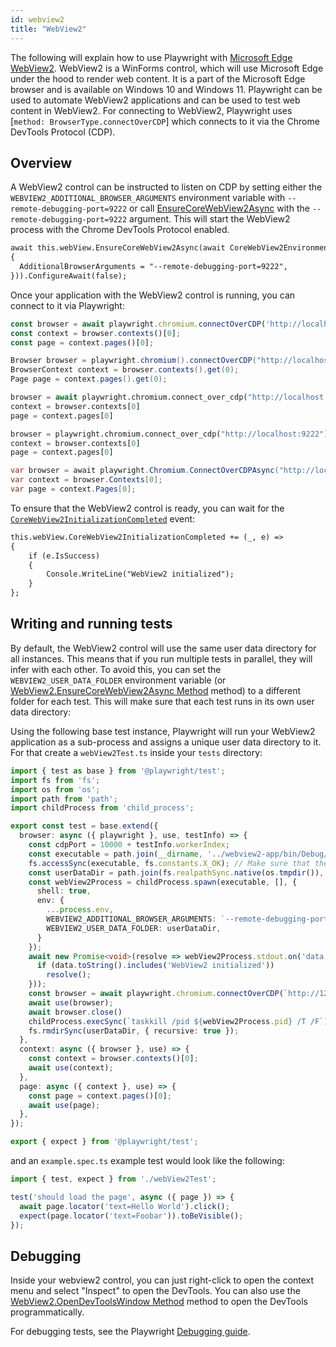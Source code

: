 ```yaml
---
id: webview2
title: "WebView2"
---
```


The following will explain how to use Playwright with [Microsoft Edge WebView2](https://docs.microsoft.com/en-us/microsoft-edge/webview2/). WebView2 is a WinForms control, which will use Microsoft Edge under the hood to render web content. It is a part of the Microsoft Edge browser and is available on Windows 10 and Windows 11. Playwright can be used to automate WebView2 applications and can be used to test web content in WebView2. For connecting to WebView2, Playwright uses [`method: BrowserType.connectOverCDP`] which connects to it via the Chrome DevTools Protocol (CDP).

## Overview

A WebView2 control can be instructed to listen on CDP by setting either the `WEBVIEW2_ADDITIONAL_BROWSER_ARGUMENTS` environment variable with `--remote-debugging-port=9222` or call [EnsureCoreWebView2Async](https://docs.microsoft.com/en-us/dotnet/api/microsoft.web.webview2.wpf.webview2.ensurecorewebview2async?view=webview2-dotnet-1.0.1343.22) with the `--remote-debugging-port=9222` argument. This will start the WebView2 process with the Chrome DevTools Protocol enabled.

```txt
await this.webView.EnsureCoreWebView2Async(await CoreWebView2Environment.CreateAsync(null, null, new CoreWebView2EnvironmentOptions()
{
  AdditionalBrowserArguments = "--remote-debugging-port=9222",
})).ConfigureAwait(false);
```

Once your application with the WebView2 control is running, you can connect to it via Playwright:

```js
const browser = await playwright.chromium.connectOverCDP('http://localhost:9222');
const context = browser.contexts()[0];
const page = context.pages()[0];
```

```java
Browser browser = playwright.chromium().connectOverCDP("http://localhost:9222");
BrowserContext context = browser.contexts().get(0);
Page page = context.pages().get(0);
```

```python async
browser = await playwright.chromium.connect_over_cdp("http://localhost:9222")
context = browser.contexts[0]
page = context.pages[0]
```

```python sync
browser = playwright.chromium.connect_over_cdp("http://localhost:9222")
context = browser.contexts[0]
page = context.pages[0]
```

```csharp
var browser = await playwright.Chromium.ConnectOverCDPAsync("http://localhost:9222");
var context = browser.Contexts[0];
var page = context.Pages[0];
```

To ensure that the WebView2 control is ready, you can wait for the [`CoreWebView2InitializationCompleted`](https://learn.microsoft.com/en-us/dotnet/api/microsoft.web.webview2.wpf.webview2.corewebview2initializationcompleted?view=webview2-dotnet-1.0.1343.22) event:

```txt
this.webView.CoreWebView2InitializationCompleted += (_, e) =>
{
    if (e.IsSuccess)
    {
        Console.WriteLine("WebView2 initialized");
    }
};
```

## Writing and running tests

By default, the WebView2 control will use the same user data directory for all instances. This means that if you run multiple tests in parallel, they will infer with each other. To avoid this, you can set the `WEBVIEW2_USER_DATA_FOLDER` environment variable (or [WebView2.EnsureCoreWebView2Async Method](https://docs.microsoft.com/en-us/dotnet/api/microsoft.web.webview2.wpf.webview2.ensurecorewebview2async?view=webview2-dotnet-1.0.1343.22) method) to a different folder for each test. This will make sure that each test runs in its own user data directory:

Using the following base test instance, Playwright will run your WebView2 application as a sub-process and assigns a unique user data directory to it. For that create a `webView2Test.ts` inside your `tests` directory:

```ts
import { test as base } from '@playwright/test';
import fs from 'fs';
import os from 'os';
import path from 'path';
import childProcess from 'child_process';

export const test = base.extend({
  browser: async ({ playwright }, use, testInfo) => {
    const cdpPort = 10000 + testInfo.workerIndex;
    const executable = path.join(__dirname, '../webview2-app/bin/Debug/net6.0-windows/webview2.exe');
    fs.accessSync(executable, fs.constants.X_OK); // Make sure that the executable exists and is executable
    const userDataDir = path.join(fs.realpathSync.native(os.tmpdir()), `playwright-webview2-tests/user-data-dir-${testInfo.workerIndex}`);
    const webView2Process = childProcess.spawn(executable, [], {
      shell: true,
      env: {
        ...process.env,
        WEBVIEW2_ADDITIONAL_BROWSER_ARGUMENTS: `--remote-debugging-port=${cdpPort}`,
        WEBVIEW2_USER_DATA_FOLDER: userDataDir,
      }
    });
    await new Promise<void>(resolve => webView2Process.stdout.on('data', data => {
      if (data.toString().includes('WebView2 initialized'))
        resolve();
    }));
    const browser = await playwright.chromium.connectOverCDP(`http://127.0.0.1:${cdpPort}`);
    await use(browser);
    await browser.close()
    childProcess.execSync(`taskkill /pid ${webView2Process.pid} /T /F`);
    fs.rmdirSync(userDataDir, { recursive: true });
  },
  context: async ({ browser }, use) => {
    const context = browser.contexts()[0];
    await use(context);
  },
  page: async ({ context }, use) => {
    const page = context.pages()[0];
    await use(page);
  },
});

export { expect } from '@playwright/test';
```

and an `example.spec.ts` example test would look like the following:

```ts
import { test, expect } from './webView2Test';

test('should load the page', async ({ page }) => {
  await page.locator('text=Hello World').click();
  expect(page.locator('text=Foobar')).toBeVisible();
});
```

## Debugging

Inside your webview2 control, you can just right-click to open the context menu and select "Inspect" to open the DevTools. You can also use the [WebView2.OpenDevToolsWindow Method](https://docs.microsoft.com/en-us/dotnet/api/microsoft.web.webview2.wpf.webview2.opendevtoolswindow?view=webview2-dotnet-1.0.1343.22) method to open the DevTools programmatically.

For debugging tests, see the Playwright [Debugging guide](./debug).
